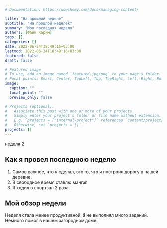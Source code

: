```yaml
---
# Documentation: https://wowchemy.com/docs/managing-content/

title: "На прошлой неделе"
subtitle: "На прошлой неделеk"
summary: "Моя последняя неделя"
authors: [Фаик Карим]
tags: []
categories: []
date: 2022-06-24T18:49:16+03:00
lastmod: 2022-06-24T18:49:16+03:00
featured: false
draft: false

# Featured image
# To use, add an image named `featured.jpg/png` to your page's folder.
# Focal points: Smart, Center, TopLeft, Top, TopRight, Left, Right, BottomLeft, Bottom, BottomRight.
image:
  caption: ""
  focal_point: ""
  preview_only: false

# Projects (optional).
#   Associate this post with one or more of your projects.
#   Simply enter your project's folder or file name without extension.
#   E.g. `projects = ["internal-project"]` references `content/project/deep-learning/index.md`.
#   Otherwise, set `projects = []`.
projects: []
---
```


неделя 2
## Как я провел последнюю неделю

1. Самое важное, что я сделал, это то, что я построил дорогу в нашей деревне.
2. В свободное время ставлю мангал
3. Я ходил в спортзал 2 раза.

## Мой обзор недели

Неделя стала менее продуктивной. Я не выполнял много заданий. Немного помог в нашем загородном доме.